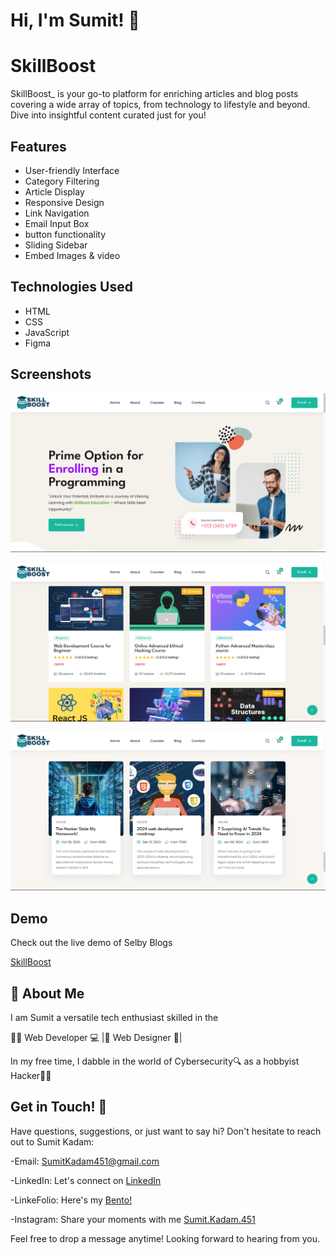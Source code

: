 
# Hi, I'm Sumit! 👋


# SkillBoost



SkillBoost_ is your go-to platform for enriching articles and blog posts covering a wide array of topics, from technology to lifestyle and beyond. Dive into insightful content curated just for you!

## Features

- User-friendly Interface
- Category Filtering
- Article Display
- Responsive Design
- Link Navigation
- Email Input Box
- button functionality
- Sliding Sidebar
- Embed Images & video




## Technologies Used

- HTML
- CSS
- JavaScript
- Figma
## Screenshots

![App Screenshot](https://github.com/SumitKadam451/SkillBoost_/blob/main/Screenshot-1.png)

![App Screenshot](https://github.com/SumitKadam451/SkillBoost_/blob/main/Screenshot-2.png)

![App Screenshot](https://github.com/SumitKadam451/SkillBoost_/blob/main/Screenshot-3.png)
## Demo

Check out the live demo of Selby Blogs

[SkillBoost](https://sumitkadam451.github.io/SkillBoost_/)


## 🚀 About Me
I am Sumit a versatile tech enthusiast skilled in the

👨‍💻 Web Developer 💻 |🎨 Web Designer 🎨| 

In my free time, I dabble in the world of Cybersecurity🔍 as a hobbyist Hacker👨‍💻


## Get in Touch! 📩

Have questions, suggestions, or just want to say hi? Don't hesitate to reach out to Sumit Kadam:

-Email: SumitKadam451@gmail.com

-LinkedIn: Let's connect on [LinkedIn](https://www.linkedin.com/in/sumit-kadam-380190219/)

-LinkeFolio: Here's my [Bento! ](https://bento.me/sumit-linkfolio)

-Instagram: Share your moments with me [Sumit.Kadam.451](https://www.instagram.com/sumit.kadam.451/)

Feel free to drop a message anytime! Looking forward to hearing from you.
